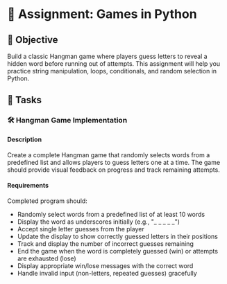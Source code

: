 
# 📘 Assignment: Games in Python

## 🎯 Objective

Build a classic Hangman game where players guess letters to reveal a hidden word before running out of attempts. This assignment will help you practice string manipulation, loops, conditionals, and random selection in Python.

## 📝 Tasks

### 🛠️	Hangman Game Implementation

#### Description
Create a complete Hangman game that randomly selects words from a predefined list and allows players to guess letters one at a time. The game should provide visual feedback on progress and track remaining attempts.

#### Requirements
Completed program should:

- Randomly select words from a predefined list of at least 10 words
- Display the word as underscores initially (e.g., "_ _ _ _ _")
- Accept single letter guesses from the player
- Update the display to show correctly guessed letters in their positions
- Track and display the number of incorrect guesses remaining
- End the game when the word is completely guessed (win) or attempts are exhausted (lose)
- Display appropriate win/lose messages with the correct word
- Handle invalid input (non-letters, repeated guesses) gracefully
